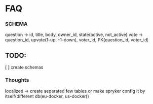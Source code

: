 # FAQ
### SCHEMA
question -> id, title, body, owner_id, state(active, not_active)
vote -> question_id, upvote(1-up, -1-down), voter_id, PK(question_id, voter_id)

## TODO:
[ ] create schemas

### Thoughts
localized -> create separated few tables or make spryker config it by itself(different db(eu-docker, us-docker))

